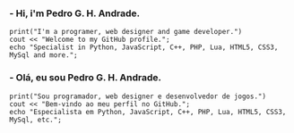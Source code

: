 
### - Hi, i'm Pedro G. H. Andrade.
```
print("I'm a programer, web designer and game developer.")
cout << "Welcome to my GitHub profile.";
echo "Specialist in Python, JavaScript, C++, PHP, Lua, HTML5, CSS3, MySql and more.";
```

### - Olá, eu sou Pedro G. H. Andrade.
```
print("Sou programador, web designer e desenvolvedor de jogos.")
cout << "Bem-vindo ao meu perfil no GitHub.";
echo "Especialista em Python, JavaScript, C++, PHP, Lua, HTML5, CSS3, MySql, etc.";
```
